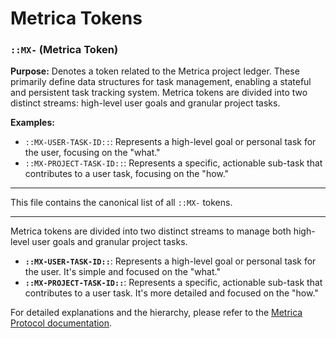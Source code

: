# Metrica Tokens

### `::MX-` (Metrica Token)

**Purpose:** Denotes a token related to the Metrica project ledger. These primarily define data structures for task management, enabling a stateful and persistent task tracking system. Metrica tokens are divided into two distinct streams: high-level user goals and granular project tasks.



**Examples:**
- `::MX-USER-TASK-ID::`: Represents a high-level goal or personal task for the user, focusing on the "what."
- `::MX-PROJECT-TASK-ID::`: Represents a specific, actionable sub-task that contributes to a user task, focusing on the "how."

---

This file contains the canonical list of all `::MX-` tokens.

---

Metrica tokens are divided into two distinct streams to manage both high-level user goals and granular project tasks.

- **`::MX-USER-TASK-ID::`**: Represents a high-level goal or personal task for the user. It's simple and focused on the "what."
- **`::MX-PROJECT-TASK-ID::`**: Represents a specific, actionable sub-task that contributes to a user task. It's more detailed and focused on the "how."

For detailed explanations and the hierarchy, please refer to the [Metrica Protocol documentation](../metrica/metrica_protocol.md).